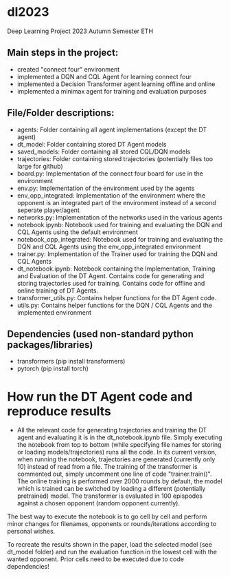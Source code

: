 # dl2023
Deep Learning Project 2023 Autumn Semester ETH

## Main steps in the project:
- created "connect four" environment
- implemented a DQN and CQL Agent for learning connect four
- implemented a Decision Transformer agent learning offline and online
- implemented a minimax agent for training and evaluation purposes

## File/Folder descriptions:
- agents: Folder containing all agent implementations (except the DT agent)
- dt_model: Folder containing stored DT Agent models
- saved_models: Folder containing all stored CQL/DQN models
- trajectories: Folder containing stored trajectories (potentially files too large for github)
- board.py: Implementation of the connect four board for use in the environment
- env.py: Implementation of the environment used by the agents
- env_opp_integrated: Implementation of the environment where the opponent is an integrated part of the environment instead of a second seperate player/agent
- networks.py: Implementation of the networks used in the various agents
- notebook.ipynb: Notebook used for training and evaluating the DQN and CQL Agents using the default environment
- notebook_opp_integrated: Notebook used for training and evaluating the DQN and CQL Agents using the env_opp_integrated environment
- trainer.py: Implementation of the Trainer used for training the DQN and CQL Agents
- dt_notebook.ipynb: Notebook containing the Implementation, Training and Evaluation of the DT Agent. Contains code for generating and storing trajectories used for training. Contains code for offline and online training of DT Agents.
- transformer_utils.py: Contains helper functions for the DT Agent code.
- utils.py: Contains helper functions for the DQN / CQL Agents and the implemented environment

## Dependencies (used non-standard python packages/libraries)
- transformers (pip install transformers)
- pytorch (pip install torch)

# How run the DT Agent code and reproduce results
- All the relevant code for generating trajectories and training the DT agent and evaluating it is in the dt_notebook.ipynb file. Simply executing the notebook from top to bottom (while specifying file names for storing or loading models/trajectories) runs all the code. In its current version, when running the notebook, trajectories are generated (currently only 10) instead of read from a file. The training of the transformer is commented out, simply uncomment one line of code "trainer.train()". The online training is performed over 2000 rounds by default, the model which is trained can be switched by loading a different (potentially pretrained) model. The transformer is evaluated in 100 epispodes against a chosen opponent (random opponent currently).

The best way to execute the notebook is to go cell by cell and perform minor changes for filenames, opponents or rounds/iterations according to personal wishes.

To recreate the results shown in the paper, load the selected model (see dt_model folder) and run the evaluation function in the lowest cell with the wanted opponent. Prior cells need to be executed due to code dependencies!
